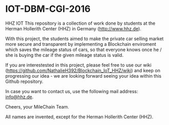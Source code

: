 # IOT-DBM-CGI-2016
HHZ IOT 
This repository is a collection of work done by students at the Herman Hollerith Center (HHZ) in Germany (http://www.hhz.de).

With this project, the students aimed to make the private car selling market more secure and transparent by implementing a Blockchain enviroment which saves the mileage status of cars, so that everyone knows once he / she is buying the car if the given mileage status is valid.

If you are interestested in this project, please feel free to use our wiki (https://github.com/NathalieH392/Blockchain_IoT_HHZ/wiki) and keep on progressing our idea - we are looking forward seeing your idea within this Github repository.

In case you want to contact us, use the following mail address: info@hhz.de.

Cheers, your MileChain Team.

All names are invented, except for the Herman Hollerith Center (HHZ).
